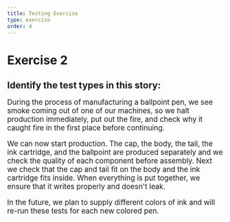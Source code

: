 ```yaml
---
title: Testing Exercise
type: exercise
order: 4
---
```


# Exercise 2

## Identify the test types in this story:

<big>
During the process of manufacturing a ballpoint pen, we see smoke coming out of one of our machines, so we halt production immediately, put out the fire, and check why it caught fire in the first place before continuing.

We can now start production. The cap, the body, the tail, the ink cartridge, and the ballpoint are produced separately and we check the quality of each component before assembly. Next we check that the cap and tail fit on the body and the ink cartridge fits inside. When everything is put together, we ensure that it writes properly and doesn't leak.

In the future, we plan to supply different colors of ink and will re-run these tests for each new colored pen.
</big>
